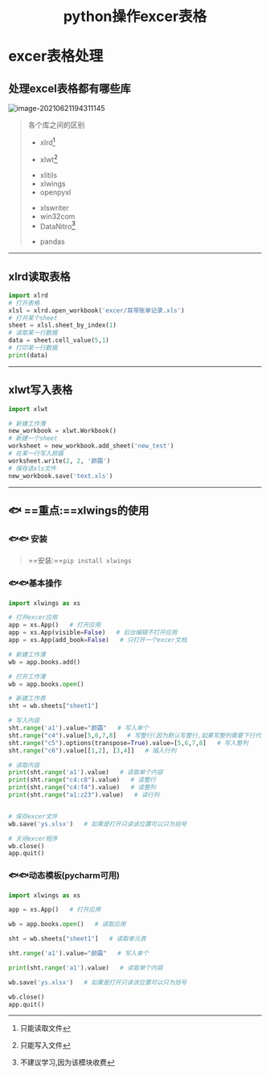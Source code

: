 <h1 align='center'>python操作excer表格</h1>

# excer表格处理

## 处理excel表格都有哪些库
![image-20210621194311145](https://cdn.jsdelivr.net/gh/yanshaung/pic/image-20210621194311145.png)

> 各个库之间的区别
>
> - xlrd[^xlrd简介]
>
> [^xlrd简介]:只能读取文件
>
> - xlwt[^xlwt简介]
>
> [^xlwt简介]:只能写入文件
>
> - xlitils
> - xlwings
> - openpyxl
>
> [^openxl简介]:适合程序员使用,因为可以直接使用表格对应的(a,b,c)和(1,2.3)来确定索引位置
>
> - xlswriter
> - win32com
> - DataNitro[^datanitro简介]
>
> [^datanitro简介]:不建议学习,因为该模块收费
>
> - pandas

---





## xlrd读取表格

```python
import xlrd
# 打开表格
xlsl = xlrd.open_workbook('excer/耳带账单记录.xls')
# 打开某个sheet
sheet = xlsl.sheet_by_index(1)
# 读取某一行数据
data = sheet.cell_value(5,1)
# 打印某一行数据
print(data)
```



---



## xlwt写入表格

```python
import xlwt

# 新建工作薄
new_workbook = xlwt.Workbook()
# 新建一个sheet
worksheet = new_workbook.add_sheet('new_test')
# 在某一行写入颜霜
worksheet.write(2, 2, '颜霜')
# 保存该xls文件
new_workbook.save('text.xls')
```



---



## :fish: ​==重点:==xlwings的使用



### :fish::fish: 安装

> ==安装:==`pip install xlwings`



### :fish::fish:基本操作

```python
import xlwings as xs

# 打开excer应用
app = xs.App()   # 打开应用
app = xs.App(visible=False)   # 后台编辑不打开应用
app = xs.App(add_book=False)   # 只打开一个excer文档

# 新建工作薄
wb = app.books.add()

# 打开工作薄
wb = app.books.open()

# 新建工作表
sht = wb.sheets["sheet1"]

# 写入内容
sht.range('a1').value="颜霜"   # 写入单个
sht.range("c4").value[5,6,7,8]   # 写整行(因为默认写整行,如果写整列需要下行代码的操作)
sht.range("c5").options(transpose=True).value=[5,6,7,8]   # 写入整列
sht.range("c6").value[[1,2], [3,4]]   # 插入行列

# 读取内容
print(sht.range('a1').value)   # 读取单个内容
print(sht.range("c4:c8").value)   # 读整行
print(sht.range("c4:f4").value)   # 读整列
print(sht.range("a1:z23").value)   # 读行列


# 保存excer文件
wb.save('ys.xlsx')   # 如果是打开只读该位置可以只为括号

# 关闭excer程序
wb.close()
app.quit()
```







### :fish::fish:动态模板(pycharm可用)

```python
import xlwings as xs

app = xs.App()   # 打开应用

wb = app.books.open()   # 读取应用

sht = wb.sheets["sheet1"]   # 读取单元表

sht.range('a1').value="颜霜"   # 写入单个

print(sht.range('a1').value)   # 读取单个内容

wb.save('ys.xlsx')   # 如果是打开只读该位置可以只为括号

wb.close()
app.quit()
```





